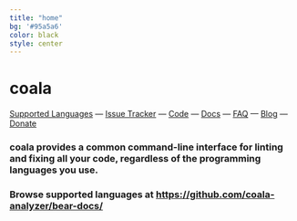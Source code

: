 ```yaml
---
title: "home"
bg: '#95a5a6'
color: black
style: center
---
```


# coala

[Supported Languages](https://github.com/coala-analyzer/bear-docs/)
&mdash;
[Issue Tracker](http://bugs.coala-analyzer.org/)
&mdash;
[Code](https://github.com/coala-analyzer/coala)
&mdash;
[Docs](http://docs.coala-analyzer.org/)
&mdash;
[FAQ](https://github.com/coala-analyzer/coala/wiki/FAQ)
&mdash;
[Blog](http://planet.coala-analyzer.org/)
&mdash;
[Donate](http://donate.coala-analyzer.org)

<script type="text/javascript" src="https://asciinema.org/a/42968.js" id="asciicast-42968" async data-loop="1" data-autoplay="1"></script>

### coala provides a common command-line interface for linting and fixing all your code, regardless of the programming languages you use.

### Browse supported languages at <https://github.com/coala-analyzer/bear-docs/>
